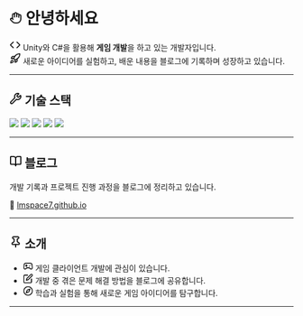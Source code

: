# <img src="https://raw.githubusercontent.com/lucide-icons/lucide/main/icons/hand.svg" width="22" /> 안녕하세요

<img src="https://raw.githubusercontent.com/lucide-icons/lucide/main/icons/code.svg" width="20" /> Unity와 C#을 활용해 **게임 개발**을 하고 있는 개발자입니다.  
<img src="https://raw.githubusercontent.com/lucide-icons/lucide/main/icons/rocket.svg" width="20" /> 새로운 아이디어를 실험하고, 배운 내용을 블로그에 기록하며 성장하고 있습니다.  

---

## <img src="https://raw.githubusercontent.com/lucide-icons/lucide/main/icons/wrench.svg" width="22" /> 기술 스택

<p align="left">
  <img src="https://img.shields.io/badge/Unity-100000?style=for-the-badge&logo=unity&logoColor=white" />
  <img src="https://img.shields.io/badge/Unreal-313131?style=for-the-badge&logo=unrealengine&logoColor=white" />
  <img src="https://img.shields.io/badge/C%23-239120?style=for-the-badge&logo=c-sharp&logoColor=white" />
  <img src="https://img.shields.io/badge/Git-F05032?style=for-the-badge&logo=git&logoColor=white" />
  <img src="https://img.shields.io/badge/Blender-F5792A?style=for-the-badge&logo=blender&logoColor=white" />
</p>

---

## <img src="https://raw.githubusercontent.com/lucide-icons/lucide/main/icons/book-open.svg" width="22" /> 블로그

개발 기록과 프로젝트 진행 과정을 블로그에 정리하고 있습니다.  

🔗 [lmspace7.github.io](https://lmspace7.github.io/)

---

## <img src="https://raw.githubusercontent.com/lucide-icons/lucide/main/icons/pin.svg" width="22" /> 소개

- <img src="https://raw.githubusercontent.com/lucide-icons/lucide/main/icons/gamepad-2.svg" width="18" /> 게임 클라이언트 개발에 관심이 있습니다.  
- <img src="https://raw.githubusercontent.com/lucide-icons/lucide/main/icons/edit.svg" width="18" /> 개발 중 겪은 문제 해결 방법을 블로그에 공유합니다.  
- <img src="https://raw.githubusercontent.com/lucide-icons/lucide/main/icons/compass.svg" width="18" /> 학습과 실험을 통해 새로운 게임 아이디어를 탐구합니다.  

---
